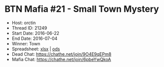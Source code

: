 # BTN Mafia #21 - Small Town Mystery

* Host: orctin
* Thread ID: 21249
* Start Date: 2016-06-22
* End Date: 2016-07-04
* Winner: Town
* Spreadsheet: [xlsx](../../../../raw/main/btn/21/spreadsheet.xlsx) | [ods](../../../../raw/main/btn/21/spreadsheet.ods)
* Dead Chat: https://chathe.net/join/9O4E9qEPm8
* Mafia Chat: https://chathe.net/join/6pbeYwQkoA
